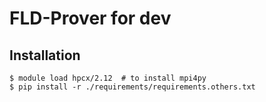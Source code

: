 # FLD-Prover for dev

## Installation
```console
$ module load hpcx/2.12  # to install mpi4py
$ pip install -r ./requirements/requirements.others.txt
```

